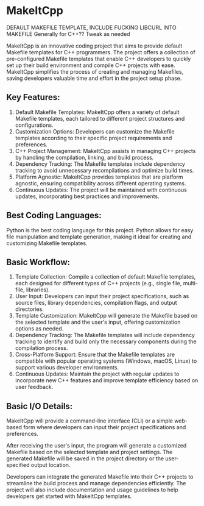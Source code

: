 # MakeItCpp

DEFAULT MAKEFILE TEMPLATE, INCLUDE FUCKING LIBCURL INTO MAKEFILE 
Generally for C++?? Tweak as needed

MakeItCpp is an innovative coding project that aims to provide default Makefile templates for C++ programmers. The project offers a collection of pre-configured Makefile templates that enable C++ developers to quickly set up their build environment and compile C++ projects with ease. MakeItCpp simplifies the process of creating and managing Makefiles, saving developers valuable time and effort in the project setup phase.

## Key Features:
1. Default Makefile Templates: MakeItCpp offers a variety of default Makefile templates, each tailored to different project structures and configurations.
2. Customization Options: Developers can customize the Makefile templates according to their specific project requirements and preferences.
3. C++ Project Management: MakeItCpp assists in managing C++ projects by handling the compilation, linking, and build process.
4. Dependency Tracking: The Makefile templates include dependency tracking to avoid unnecessary recompilations and optimize build times.
5. Platform Agnostic: MakeItCpp provides templates that are platform agnostic, ensuring compatibility across different operating systems.
6. Continuous Updates: The project will be maintained with continuous updates, incorporating best practices and improvements.


## Best Coding Languages:

Python is the best coding language for this project. Python allows for easy file manipulation and template generation, making it ideal for creating and customizing Makefile templates.


## Basic Workflow:
1. Template Collection: Compile a collection of default Makefile templates, each designed for different types of C++ projects (e.g., single file, multi-file, libraries).
2. User Input: Developers can input their project specifications, such as source files, library dependencies, compilation flags, and output directories.
3. Template Customization: MakeItCpp will generate the Makefile based on the selected template and the user's input, offering customization options as needed.
4. Dependency Tracking: The Makefile templates will include dependency tracking to identify and build only the necessary components during the compilation process.
5. Cross-Platform Support: Ensure that the Makefile templates are compatible with popular operating systems (Windows, macOS, Linux) to support various developer environments.
6. Continuous Updates: Maintain the project with regular updates to incorporate new C++ features and improve template efficiency based on user feedback.


## Basic I/O Details:

MakeItCpp will provide a command-line interface (CLI) or a simple web-based form where developers can input their project specifications and preferences.


After receiving the user's input, the program will generate a customized Makefile based on the selected template and project settings. The generated Makefile will be saved in the project directory or the user-specified output location.

Developers can integrate the generated Makefile into their C++ projects to streamline the build process and manage dependencies efficiently. The project will also include documentation and usage guidelines to help developers get started with MakeItCpp templates.
